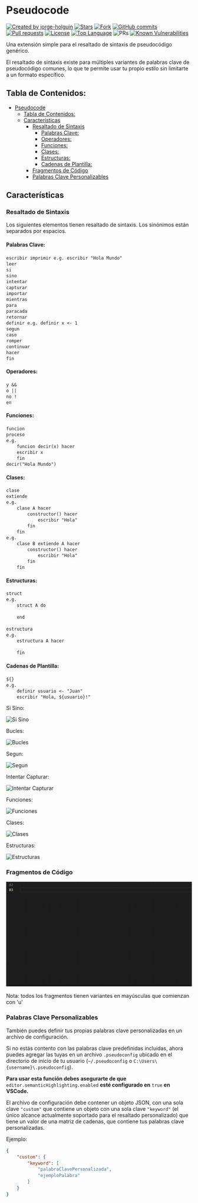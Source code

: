 # Pseudocode

<!-- GitHub badges -->

[![Created by jorge-holguin](https://img.shields.io/badge/Created%20by-jorge--holguin-556bf2?style=for-the-badge&logo=github&logoColor=white&labelColor=101827)](https://github.com/jorge-holguin)
[![Stars](https://img.shields.io/github/stars/jorge-holguin/vscode-pseudocodigo?style=social)](https://github.com/jorge-holguin/vscode-pseudocodigo/stargazers)
[![Fork](https://img.shields.io/github/forks/jorge-holguin/vscode-pseudocodigo?style=social)](https://github.com/jorge-holguin/vscode-pseudocodigo/forks)
[![GitHub commits](https://img.shields.io/github/commit-activity/t/jorge-holguin/vscode-pseudocodigo?style=social&logo=github)](https://github.com/jorge-holguin/vscode-pseudocodigo/commits)
[![Pull requests](https://img.shields.io/github/issues-pr/jorge-holguin/vscode-pseudocodigo?style=social&logo=github)](https://github.com/jorge-holguin/vscode-pseudocodigo/pulls)
[![License](https://img.shields.io/github/license/jorge-holguin/vscode-pseudocodigo?color=dddddd&labelColor=000000)](https://github.com/jorge-holguin/vscode-pseudocodigo/blob/main/LICENSE)
[![Top Language](https://img.shields.io/github/languages/top/jorge-holguin/vscode-pseudocodigo?logo=github&logoColor=%23007ACC&label=JavaScript)](https://www.javascript.com/)
![PRs](https://img.shields.io/badge/PRs-bienvenidos-ff69b4.svg?style=shields)
[![Known Vulnerabilities](https://snyk.io/test/github/jorge-holguin/vscode-pseudocodigo/badge.svg)](https://snyk.io/test/github/jorge-holguin/vscode-pseudocodigo)


Una extensión simple para el resaltado de sintaxis de pseudocódigo genérico.

El resaltado de sintaxis existe para múltiples variantes de palabras clave de pseudocódigo comunes, lo que te permite usar tu propio estilo sin limitarte a un formato específico.

## Tabla de Contenidos:
- [Pseudocode](#pseudocode)
  - [Tabla de Contenidos:](#tabla-de-contenidos)
  - [Características](#características)
    - [Resaltado de Sintaxis](#resaltado-de-sintaxis)
      - [Palabras Clave:](#palabras-clave)
      - [Operadores:](#operadores)
      - [Funciones:](#funciones)
      - [Clases:](#clases)
      - [Estructuras:](#estructuras)
      - [Cadenas de Plantilla:](#cadenas-de-plantilla)
    - [Fragmentos de Código](#fragmentos-de-código)
    - [Palabras Clave Personalizables](#palabras-clave-personalizables)

## Características

### Resaltado de Sintaxis

Los siguientes elementos tienen resaltado de sintaxis. Los sinónimos están separados por espacios.

#### Palabras Clave:
```
escribir imprimir e.g. escribir "Hola Mundo"
leer
si
sino
intentar
capturar
importar
mientras
para
paracada
retornar
definir e.g. definir x <- 1
segun
caso
romper
continuar
hacer
fin
```
#### Operadores:
```
y &&
o ||
no !
en
```
#### Funciones:
```
funcion
proceso
e.g.
    funcion decir(x) hacer
    escribir x
    fin
decir("Hola Mundo")
```
#### Clases:
```
clase
extiende
e.g.
    clase A hacer
        constructor() hacer
            escribir "Hola"
        fin
    fin
e.g.
    clase B extiende A hacer
        constructor() hacer
            escribir "Hola"
        fin
    fin
```
#### Estructuras:
```
struct
e.g.
    struct A do
        
    end

estructura
e.g.
    estructura A hacer
    
    fin
```
#### Cadenas de Plantilla:
```
${}
e.g.
    definir usuario <- "Juan"
    escribir "Hola, ${usuario}!"
```
Si Sino:

![Si Sino](./images/ifelse.png)

Bucles:

![Bucles](images/loops.png)

Segun:

![Segun](images/switch.png)

Intentar Capturar:

![Intentar Capturar](images/trycatch.png)

Funciones:

![Funciones](images/function.png)

Clases:

![Clases](images/class.png)

Estructuras:

![Estructuras](images/struct.png)

### Fragmentos de Código
![Fragmentos de Código](images/snippets.gif)

Nota: todos los fragmentos tienen variantes en mayúsculas que comienzan con 'u'

### Palabras Clave Personalizables
También puedes definir tus propias palabras clave personalizadas en un archivo de configuración.

Si no estás contento con las palabras clave predefinidas incluidas, ahora puedes agregar las tuyas en un archivo `.pseudoconfig` ubicado en el directorio de inicio de tu usuario (`~/.pseudoconfig` o `C:\Users\{username}\.pseudoconfig`).

**Para usar esta función debes asegurarte de que** `editor.semanticHighlighting.enabled` **esté configurado en** `true` **en VSCode.**

El archivo de configuración debe contener un objeto JSON, con una sola clave `"custom"` que contiene un objeto con una sola clave `"keyword"` (el único alcance actualmente soportado para el resaltado personalizado) que tiene un valor de una matriz de cadenas, que contiene tus palabras clave personalizadas.

Ejemplo:
```json
{
    "custom": {
        "keyword": [
            "palabraClavePersonalizada",
            "ejemploPalabra"
        ]
    }
}
```
